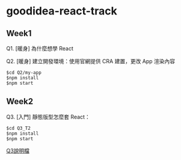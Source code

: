 # goodidea-react-track
## Week1
Q1. [暖身] 為什麼想學 React

Q2. [暖身] 建立開發環境：使用官網提供 CRA 建置，更改 App 渲染內容
```
$cd Q2/my-app
$npm install
$npm start
```

## Week2
Q3. [入門] 靜態版型怎麼套 React：
```
$cd Q3_T2
$npm install
$npm start
```
[Q3說明檔](https://hackmd.io/c-SFhTqhTXS3eTEkubAMdg?edit)
